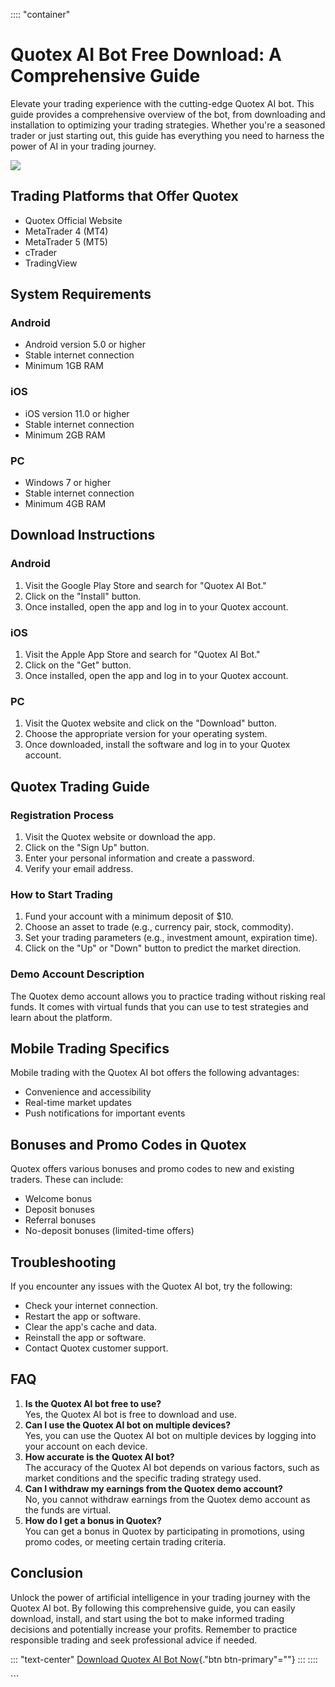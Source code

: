 :::: \"container\"
# Quotex AI Bot Free Download: A Comprehensive Guide

Elevate your trading experience with the cutting-edge Quotex AI bot.
This guide provides a comprehensive overview of the bot, from
downloading and installation to optimizing your trading strategies.
Whether you\'re a seasoned trader or just starting out, this guide has
everything you need to harness the power of AI in your trading journey.

[![](https://static.quotex.io/files/4_en/300_250.jpg)](https://traff.sbs/brokerqxlid)

## Trading Platforms that Offer Quotex

-   Quotex Official Website
-   MetaTrader 4 (MT4)
-   MetaTrader 5 (MT5)
-   cTrader
-   TradingView

## System Requirements

### Android

-   Android version 5.0 or higher
-   Stable internet connection
-   Minimum 1GB RAM

### iOS

-   iOS version 11.0 or higher
-   Stable internet connection
-   Minimum 2GB RAM

### PC

-   Windows 7 or higher
-   Stable internet connection
-   Minimum 4GB RAM

## Download Instructions

### Android

1.  Visit the Google Play Store and search for "Quotex AI Bot."
2.  Click on the "Install" button.
3.  Once installed, open the app and log in to your Quotex account.

### iOS

1.  Visit the Apple App Store and search for "Quotex AI Bot."
2.  Click on the "Get" button.
3.  Once installed, open the app and log in to your Quotex account.

### PC

1.  Visit the Quotex website and click on the "Download" button.
2.  Choose the appropriate version for your operating system.
3.  Once downloaded, install the software and log in to your Quotex
    account.

## Quotex Trading Guide

### Registration Process

1.  Visit the Quotex website or download the app.
2.  Click on the "Sign Up" button.
3.  Enter your personal information and create a password.
4.  Verify your email address.

### How to Start Trading

1.  Fund your account with a minimum deposit of \$10.
2.  Choose an asset to trade (e.g., currency pair, stock, commodity).
3.  Set your trading parameters (e.g., investment amount, expiration
    time).
4.  Click on the "Up" or "Down" button to predict the market
    direction.

### Demo Account Description

The Quotex demo account allows you to practice trading without risking
real funds. It comes with virtual funds that you can use to test
strategies and learn about the platform.

## Mobile Trading Specifics

Mobile trading with the Quotex AI bot offers the following advantages:

-   Convenience and accessibility
-   Real-time market updates
-   Push notifications for important events

## Bonuses and Promo Codes in Quotex

Quotex offers various bonuses and promo codes to new and existing
traders. These can include:

-   Welcome bonus
-   Deposit bonuses
-   Referral bonuses
-   No-deposit bonuses (limited-time offers)

## Troubleshooting

If you encounter any issues with the Quotex AI bot, try the following:

-   Check your internet connection.
-   Restart the app or software.
-   Clear the app\'s cache and data.
-   Reinstall the app or software.
-   Contact Quotex customer support.

## FAQ

1.  **Is the Quotex AI bot free to use?**\
    Yes, the Quotex AI bot is free to download and use.
2.  **Can I use the Quotex AI bot on multiple devices?**\
    Yes, you can use the Quotex AI bot on multiple devices by logging
    into your account on each device.
3.  **How accurate is the Quotex AI bot?**\
    The accuracy of the Quotex AI bot depends on various factors, such
    as market conditions and the specific trading strategy used.
4.  **Can I withdraw my earnings from the Quotex demo account?**\
    No, you cannot withdraw earnings from the Quotex demo account as the
    funds are virtual.
5.  **How do I get a bonus in Quotex?**\
    You can get a bonus in Quotex by participating in promotions, using
    promo codes, or meeting certain trading criteria.

## Conclusion

Unlock the power of artificial intelligence in your trading journey with
the Quotex AI bot. By following this comprehensive guide, you can easily
download, install, and start using the bot to make informed trading
decisions and potentially increase your profits. Remember to practice
responsible trading and seek professional advice if needed.

::: \"text-center\"
[Download Quotex AI Bot
Now](\%22https://traff.sbs/brokerqxlid\%22){."btn btn-primary"=""}
:::
::::

\`\`\`

